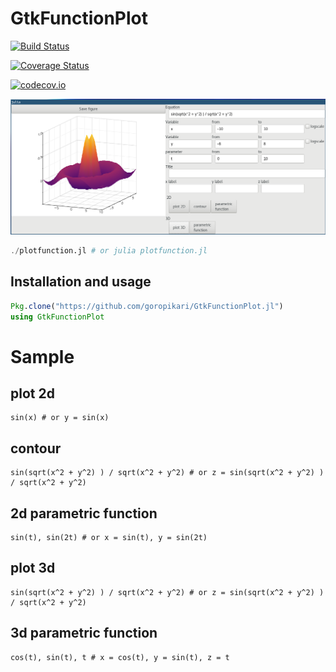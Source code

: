 # GtkFunctionPlot

[![Build Status](https://travis-ci.org/goropikari/GtkFunctionPlot.jl.svg?branch=master)](https://travis-ci.org/goropikari/GtkFunctionPlot.jl)

[![Coverage Status](https://coveralls.io/repos/goropikari/GtkFunctionPlot.jl/badge.svg?branch=master&service=github)](https://coveralls.io/github/goropikari/GtkFunctionPlot.jl?branch=master)

[![codecov.io](http://codecov.io/github/goropikari/GtkFunctionPlot.jl/coverage.svg?branch=master)](http://codecov.io/github/goropikari/GtkFunctionPlot.jl?branch=master)


![screenshot](screenshot/screenshot.png "Gtk function plot")

```julia
./plotfunction.jl # or julia plotfunction.jl
```

## Installation and usage
```julia
Pkg.clone("https://github.com/goropikari/GtkFunctionPlot.jl")
using GtkFunctionPlot
```

# Sample
## plot 2d
```
sin(x) # or y = sin(x)
```

## contour
```
sin(sqrt(x^2 + y^2) ) / sqrt(x^2 + y^2) # or z = sin(sqrt(x^2 + y^2) ) / sqrt(x^2 + y^2)
```

## 2d parametric function
```
sin(t), sin(2t) # or x = sin(t), y = sin(2t)
```

## plot 3d
```
sin(sqrt(x^2 + y^2) ) / sqrt(x^2 + y^2) # or z = sin(sqrt(x^2 + y^2) ) / sqrt(x^2 + y^2)
```

## 3d parametric function
```
cos(t), sin(t), t # x = cos(t), y = sin(t), z = t
```

